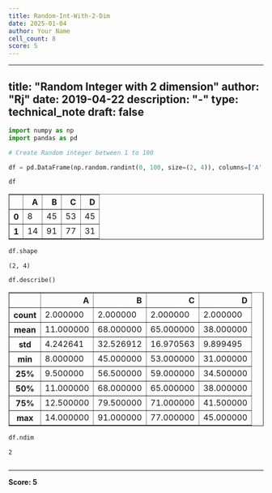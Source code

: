 ```yaml
---
title: Random-Int-With-2-Dim
date: 2025-01-04
author: Your Name
cell_count: 8
score: 5
---
```


---
title: "Random Integer with 2 dimension"
author: "Rj"
date: 2019-04-22
description: "-"
type: technical_note
draft: false
---

```python
import numpy as np
import pandas as pd
```


```python
# Create Random integer between 1 to 100

df = pd.DataFrame(np.random.randint(0, 100, size=(2, 4)), columns=['A', 'B', 'C', 'D'])
```


```python
df
```




<div>
<style scoped>
    .dataframe tbody tr th:only-of-type {
        vertical-align: middle;
    }

    .dataframe tbody tr th {
        vertical-align: top;
    }

    .dataframe thead th {
        text-align: right;
    }
</style>
<table border="1" class="dataframe">
  <thead>
    <tr style="text-align: right;">
      <th></th>
      <th>A</th>
      <th>B</th>
      <th>C</th>
      <th>D</th>
    </tr>
  </thead>
  <tbody>
    <tr>
      <th>0</th>
      <td>8</td>
      <td>45</td>
      <td>53</td>
      <td>45</td>
    </tr>
    <tr>
      <th>1</th>
      <td>14</td>
      <td>91</td>
      <td>77</td>
      <td>31</td>
    </tr>
  </tbody>
</table>
</div>




```python
df.shape
```




    (2, 4)




```python
df.describe()
```




<div>
<style scoped>
    .dataframe tbody tr th:only-of-type {
        vertical-align: middle;
    }

    .dataframe tbody tr th {
        vertical-align: top;
    }

    .dataframe thead th {
        text-align: right;
    }
</style>
<table border="1" class="dataframe">
  <thead>
    <tr style="text-align: right;">
      <th></th>
      <th>A</th>
      <th>B</th>
      <th>C</th>
      <th>D</th>
    </tr>
  </thead>
  <tbody>
    <tr>
      <th>count</th>
      <td>2.000000</td>
      <td>2.000000</td>
      <td>2.000000</td>
      <td>2.000000</td>
    </tr>
    <tr>
      <th>mean</th>
      <td>11.000000</td>
      <td>68.000000</td>
      <td>65.000000</td>
      <td>38.000000</td>
    </tr>
    <tr>
      <th>std</th>
      <td>4.242641</td>
      <td>32.526912</td>
      <td>16.970563</td>
      <td>9.899495</td>
    </tr>
    <tr>
      <th>min</th>
      <td>8.000000</td>
      <td>45.000000</td>
      <td>53.000000</td>
      <td>31.000000</td>
    </tr>
    <tr>
      <th>25%</th>
      <td>9.500000</td>
      <td>56.500000</td>
      <td>59.000000</td>
      <td>34.500000</td>
    </tr>
    <tr>
      <th>50%</th>
      <td>11.000000</td>
      <td>68.000000</td>
      <td>65.000000</td>
      <td>38.000000</td>
    </tr>
    <tr>
      <th>75%</th>
      <td>12.500000</td>
      <td>79.500000</td>
      <td>71.000000</td>
      <td>41.500000</td>
    </tr>
    <tr>
      <th>max</th>
      <td>14.000000</td>
      <td>91.000000</td>
      <td>77.000000</td>
      <td>45.000000</td>
    </tr>
  </tbody>
</table>
</div>




```python
df.ndim
```




    2




```python

```


---
**Score: 5**